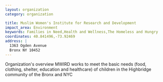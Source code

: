 ```yaml
---
layout: organization
category: organization

title: Muslim Women's Institute for Research and Development
impact_area: Environment
keywords: Families in Need,Health and Wellness,The Homeless and Hungry
coordinates: 40.841496,-73.92469
address: |
  1363 Ogden Avenue
  Bronx NY 10452
---
```

Organization's overview
MWIRD works to meet the basic needs (food, clothing, shelter, education and healthcare) of children in the Highbridge community of the Bronx and NYC
